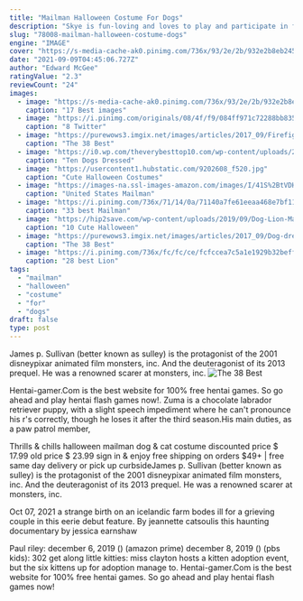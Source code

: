 ```yaml
---
title: "Mailman Halloween Costume For Dogs"
description: "Skye is fun-loving and loves to play and participate in fun activities with her fellow paw patrol friends such as pup pup boogie. However, she and zuma can be competitive against each other. She is"
slug: "78008-mailman-halloween-costume-dogs"
engine: "IMAGE"
cover: "https://s-media-cache-ak0.pinimg.com/736x/93/2e/2b/932e2b8eb245106a113775dc1180d7d7.jpg"
date: "2021-09-09T04:45:06.727Z"
author: "Edward McGee"
ratingValue: "2.3"
reviewCount: "24"
images:
  - image: "https://s-media-cache-ak0.pinimg.com/736x/93/2e/2b/932e2b8eb245106a113775dc1180d7d7.jpg"
    caption: "17 Best images"
  - image: "https://i.pinimg.com/originals/08/4f/f9/084ff971c72288bb8355f40e3637c816.jpg"
    caption: "8 Twitter"
  - image: "https://purewows3.imgix.net/images/articles/2017_09/Firefighter-Halloween-dog-costume.jpg?auto=format,compress&cs=strip"
    caption: "The 38 Best"
  - image: "https://i0.wp.com/theverybesttop10.com/wp-content/uploads/2018/03/Ten-Dogs-Dressed-as-Police-Who-Didnt-Make-It-Onto-the-Force-2-600x788-1-1.jpg?resize=600%2C788&ssl=1"
    caption: "Ten Dogs Dressed"
  - image: "https://usercontent1.hubstatic.com/9202608_f520.jpg"
    caption: "Cute Halloween Costumes"
  - image: "https://images-na.ssl-images-amazon.com/images/I/41S%2BtVDH15L.jpg"
    caption: "United States Mailman"
  - image: "https://i.pinimg.com/736x/71/14/0a/71140a7fe61eeaa468e7bf110085361f--jpg-french-bulldogs.jpg"
    caption: "33 best Mailman"
  - image: "https://hip2save.com/wp-content/uploads/2019/09/Dog-Lion-Mane-costume.jpg?resize=1024%2C538&strip=all?w=768&strip=all"
    caption: "10 Cute Halloween"
  - image: "https://purewows3.imgix.net/images/articles/2017_09/Dog-dressed-up-in-Shake-Shack-costume.jpg?auto=format,compress&cs=strip"
    caption: "The 38 Best"
  - image: "https://i.pinimg.com/736x/fc/fc/ce/fcfccea7c5a1e1929b32beffc9c308e9--lion-costumes-pet-halloween-costumes.jpg"
    caption: "28 best Lion"
tags:
  - "mailman"
  - "halloween"
  - "costume"
  - "for"
  - "dogs"
draft: false
type: post
---
```


James p. Sullivan (better known as sulley) is the protagonist of the 2001 disneypixar animated film monsters, inc. And the deuteragonist of its 2013 prequel. He was a renowned scarer at monsters, inc.
![The 38 Best](https://purewows3.imgix.net/images/articles/2017_09/Dog-dressed-up-in-Shake-Shack-costume.jpg?auto=format,compress&cs=strip "The 38 Best")

Hentai-gamer.Com is the best website for 100% free hentai games. So go ahead and play hentai flash games now!. Zuma is a chocolate labrador retriever puppy, with a slight speech impediment where he can&#39;t pronounce his r&#39;s correctly, though he loses it after the third season.His main duties, as a paw patrol member,
<!--inArticleAds-->

<!--galleryOne-->

Thrills & chills  halloween mailman dog & cat costume discounted price $ 17.99 old price $ 23.99 sign in & enjoy free shipping on orders $49+ | free same day delivery or pick up curbsideJames p. Sullivan (better known as sulley) is the protagonist of the 2001 disneypixar animated film monsters, inc. And the deuteragonist of its 2013 prequel. He was a renowned scarer at monsters, inc.
<!--inArticleAds-->

<!--galleryTwo-->

Oct 07, 2021 a strange birth on an icelandic farm bodes ill for a grieving couple in this eerie debut feature. By jeannette catsoulis this haunting documentary by jessica earnshaw
<!--galleryThree-->

Paul riley: december 6, 2019 () (amazon prime) december 8, 2019 () (pbs kids): 302 get along little kitties: miss clayton hosts a kitten adoption event, but the six kittens up for adoption manage to. Hentai-gamer.Com is the best website for 100% free hentai games. So go ahead and play hentai flash games now!